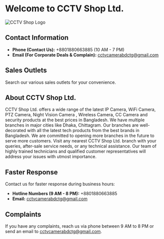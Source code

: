 # Welcome to CCTV Shop Ltd.

![CCTV Shop Logo](https://blogger.googleusercontent.com/img/a/AVvXsEhfKG5NTDSBTw8jtyqDZ6OeFGwSQ6DoUkEDm7_gBk5rnkAg-F1Iiv2p3YdI9fnJg1hNfD1pk-RfJTrPsvKE5gtdGyKCtNS2gK969W-X35_1t_Kku2_Po3SfsgyMpksOJ8UtBHpv5ezGYF8-IlBW_t-g1NY70L-KccRObeZt8g2TlbDPHnBs4f8icOg=s150)

## Contact Information

- **Phone (Contact Us):** +8801880663885  (10 AM - 7 PM)
- **Email (For Corporate Deals & Complain):** cctvcamerabdctg@gmail.com

## Sales Outlets

Search our various sales outlets for your convenience.

## About CCTV Shop Ltd.

CCTV Shop Ltd. offers a wide range of the latest IP Camera, WiFi Camera, PTZ Camera, Night Vision Camera , Wireless Camera, CC Camera and security products at the best prices in Bangladesh. We have multiple branches in major cities like Dhaka, Chittagram. Our branches are well-decorated with all the latest tech products from the best brands in Bangladesh. We are committed to opening more branches in the future to serve more customers. Visit any nearest CCTV Shop Ltd. branch with your queries, after-sale service needs, or any technical assistance. Our team of highly trained technicians and qualified customer representatives will address your issues with utmost importance.

## Faster Response

Contact us for faster response during business hours:

- **Hotline Numbers (9 AM - 8 PM):** +8801880663885 
- **Email:** cctvcamerabdctg@gmail.com

## Complaints

If you have any complaints, reach us via phone between 9 AM to 8 PM or send an email to cctvcamerabdctg@gmail.com.


